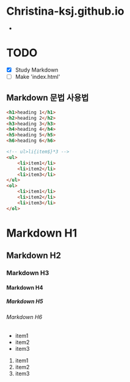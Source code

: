 # Christina-ksj.github.io

-
# TODO

- [x] Study Markdown
- [ ] Make 'index.html'

## Markdown 문법 사용법
```html
<h1>heading 1</h1>
<h2>heading 2</h2>
<h3>heading 3</h3>
<h4>heading 4</h4>
<h5>heading 5</h5>
<h6>heading 6</h6>

<!-- ul>li{item$}*3 -->
<ul>
	<li>item1</li>
	<li>item2</li>
	<li>item3</li>
</ul>
<ol>
	<li>item1</li>
	<li>item2</li>
	<li>item3</li>
</ol>

```
# Markdown H1
## Markdown H2
### Markdown H3
#### Markdown H4
##### Markdown H5
###### Markdown H6

- item1
- item2
- item3

1. item1
1. item2
1. item3